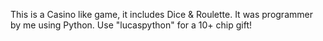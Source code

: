 This is a Casino like game, it includes Dice & Roulette. It was programmer by me using Python. Use "lucaspython" for a 10+ chip gift!
